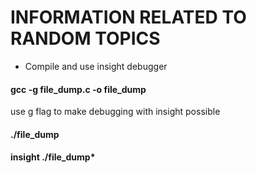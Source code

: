 # INFORMATION RELATED TO RANDOM TOPICS

* Compile and use insight debugger
#### gcc -g file_dump.c -o file_dump 
use g flag to make debugging with insight possible
#### ./file_dump
#### insight ./file_dump*